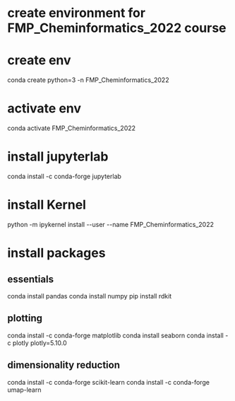 # create environment for FMP_Cheminformatics_2022 course

# create env
conda create python=3 -n FMP_Cheminformatics_2022

# activate env
conda activate FMP_Cheminformatics_2022

# install jupyterlab
conda install -c conda-forge jupyterlab

# install Kernel
python -m ipykernel install --user --name FMP_Cheminformatics_2022

# install packages
## essentials
conda install pandas
conda install numpy
pip install rdkit

## plotting
conda install -c conda-forge matplotlib
conda install seaborn
conda install -c plotly plotly=5.10.0

## dimensionality reduction
conda install -c conda-forge scikit-learn
conda install -c conda-forge umap-learn
